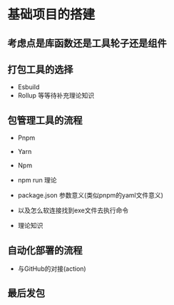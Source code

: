 # 基础项目的搭建

## 考虑点是库函数还是工具轮子还是组件


## 打包工具的选择
- Esbuild
- Rollup
等等待补充理论知识

## 包管理工具的流程
- Pnpm
- Yarn
- Npm

- npm run 理论
- package.json 参数意义(类似pnpm的yaml文件意义)
- 以及怎么软连接找到exe文件去执行命令

- 理论知识

## 自动化部署的流程
- 与GitHub的对接(action)

## 最后发包